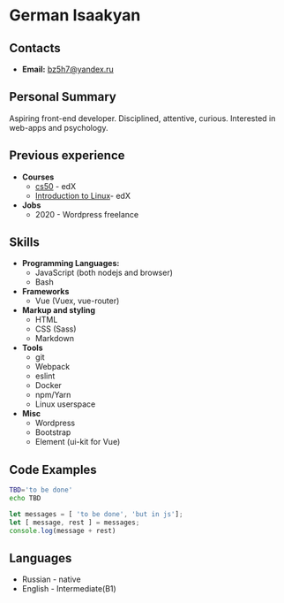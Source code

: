 # **German Isaakyan**

## Contacts

- **Email:** <bz5h7@yandex.ru>

## Personal Summary

Aspiring front-end developer. Disciplined, attentive, curious. Interested in web-apps and psychology.

## Previous experience

- **Courses**
  - [cs50][1] - edX
  - [Introduction to Linux][2]- edX
- **Jobs**
  - 2020 - Wordpress freelance

## Skills

- **Programming Languages:**
  - JavaScript (both nodejs and browser)
  - Bash
- **Frameworks**
  - Vue (Vuex, vue-router)
- **Markup and styling**
  - HTML
  - CSS (Sass)
  - Markdown
- **Tools**
  - git
  - Webpack
  - eslint
  - Docker
  - npm/Yarn
  - Linux userspace
- **Misc**
  - Wordpress
  - Bootstrap
  - Element (ui-kit for Vue)

## Code Examples

```sh
TBD='to be done'
echo TBD
```

```js
let messages = [ 'to be done', 'but in js'];
let [ message, rest ] = messages;
console.log(message + rest)
```

## Languages

- Russian - native
- English - Intermediate(B1)

[1]: https://www.edx.org/course/cs50s-introduction-to-computer-science
[2]: https://www.edx.org/course/introduction-to-linux
